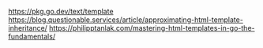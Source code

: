 https://pkg.go.dev/text/template
https://blog.questionable.services/article/approximating-html-template-inheritance/
https://philipptanlak.com/mastering-html-templates-in-go-the-fundamentals/